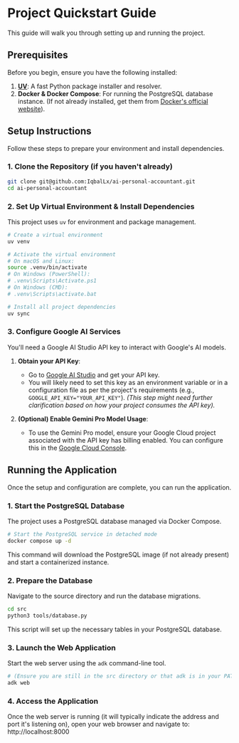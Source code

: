 # Project Quickstart Guide

This guide will walk you through setting up and running the project.

## Prerequisites

Before you begin, ensure you have the following installed:

1.  **[UV](https://astral.sh/uv)**: A fast Python package installer and resolver.
2.  **Docker & Docker Compose**: For running the PostgreSQL database instance. (If not already installed, get them from [Docker's official website](https://www.docker.com/get-started)).

## Setup Instructions

Follow these steps to prepare your environment and install dependencies.

### 1. Clone the Repository (if you haven't already)

```bash
git clone git@github.com:IqbalLx/ai-personal-accountant.git
cd ai-personal-accountant
```

### 2\. Set Up Virtual Environment & Install Dependencies

This project uses `uv` for environment and package management.

```bash
# Create a virtual environment
uv venv

# Activate the virtual environment
# On macOS and Linux:
source .venv/bin/activate
# On Windows (PowerShell):
# .venv\Scripts\Activate.ps1
# On Windows (CMD):
# .venv\Scripts\activate.bat

# Install all project dependencies
uv sync
```

### 3\. Configure Google AI Services

You'll need a Google AI Studio API key to interact with Google's AI models.

1.  **Obtain your API Key**:

    - Go to [Google AI Studio](https://aistudio.google.com/u/1/apikey) and get your API key.
    - You will likely need to set this key as an environment variable or in a configuration file as per the project's requirements (e.g., `GOOGLE_API_KEY="YOUR_API_KEY"`). _(This step might need further clarification based on how your project consumes the API key)._

2.  **(Optional) Enable Gemini Pro Model Usage**:

    - To use the Gemini Pro model, ensure your Google Cloud project associated with the API key has billing enabled. You can configure this in the [Google Cloud Console](https://console.cloud.google.com/).

## Running the Application

Once the setup and configuration are complete, you can run the application.

### 1\. Start the PostgreSQL Database

The project uses a PostgreSQL database managed via Docker Compose.

```bash
# Start the PostgreSQL service in detached mode
docker compose up -d
```

This command will download the PostgreSQL image (if not already present) and start a containerized instance.

### 2\. Prepare the Database

Navigate to the source directory and run the database migrations.

```bash
cd src
python3 tools/database.py
```

This script will set up the necessary tables in your PostgreSQL database.

### 3\. Launch the Web Application

Start the web server using the `adk` command-line tool.

```bash
# (Ensure you are still in the src directory or that adk is in your PATH)
adk web
```

### 4\. Access the Application

Once the web server is running (it will typically indicate the address and port it's listening on), open your web browser and navigate to: http://localhost:8000

